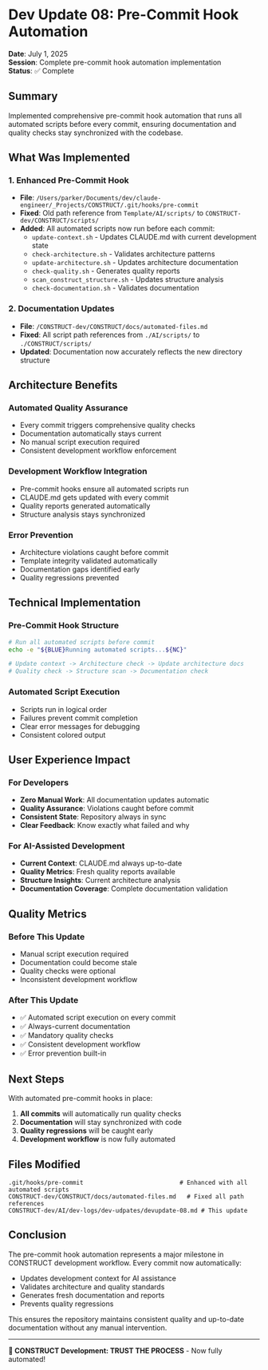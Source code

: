 # Dev Update 08: Pre-Commit Hook Automation

**Date**: July 1, 2025  
**Session**: Complete pre-commit hook automation implementation  
**Status**: ✅ Complete

## Summary

Implemented comprehensive pre-commit hook automation that runs all automated scripts before every commit, ensuring documentation and quality checks stay synchronized with the codebase.

## What Was Implemented

### 1. Enhanced Pre-Commit Hook
- **File**: `/Users/parker/Documents/dev/claude-engineer/_Projects/CONSTRUCT/.git/hooks/pre-commit`
- **Fixed**: Old path reference from `Template/AI/scripts/` to `CONSTRUCT-dev/CONSTRUCT/scripts/`
- **Added**: All automated scripts now run before each commit:
  - `update-context.sh` - Updates CLAUDE.md with current development state
  - `check-architecture.sh` - Validates architecture patterns
  - `update-architecture.sh` - Updates architecture documentation
  - `check-quality.sh` - Generates quality reports
  - `scan_construct_structure.sh` - Updates structure analysis
  - `check-documentation.sh` - Validates documentation

### 2. Documentation Updates
- **File**: `/CONSTRUCT-dev/CONSTRUCT/docs/automated-files.md`
- **Fixed**: All script path references from `./AI/scripts/` to `./CONSTRUCT/scripts/`
- **Updated**: Documentation now accurately reflects the new directory structure

## Architecture Benefits

### Automated Quality Assurance
- Every commit triggers comprehensive quality checks
- Documentation automatically stays current
- No manual script execution required
- Consistent development workflow enforcement

### Development Workflow Integration
- Pre-commit hooks ensure all automated scripts run
- CLAUDE.md gets updated with every commit
- Quality reports generated automatically
- Structure analysis stays synchronized

### Error Prevention
- Architecture violations caught before commit
- Template integrity validated automatically
- Documentation gaps identified early
- Quality regressions prevented

## Technical Implementation

### Pre-Commit Hook Structure
```bash
# Run all automated scripts before commit
echo -e "${BLUE}Running automated scripts...${NC}"

# Update context -> Architecture check -> Update architecture docs
# Quality check -> Structure scan -> Documentation check
```

### Automated Script Execution
- Scripts run in logical order
- Failures prevent commit completion
- Clear error messages for debugging
- Consistent colored output

## User Experience Impact

### For Developers
- **Zero Manual Work**: All documentation updates automatic
- **Quality Assurance**: Violations caught before commit
- **Consistent State**: Repository always in sync
- **Clear Feedback**: Know exactly what failed and why

### For AI-Assisted Development
- **Current Context**: CLAUDE.md always up-to-date
- **Quality Metrics**: Fresh quality reports available
- **Structure Insights**: Current architecture analysis
- **Documentation Coverage**: Complete documentation validation

## Quality Metrics

### Before This Update
- Manual script execution required
- Documentation could become stale
- Quality checks were optional
- Inconsistent development workflow

### After This Update
- ✅ Automated script execution on every commit
- ✅ Always-current documentation
- ✅ Mandatory quality checks
- ✅ Consistent development workflow
- ✅ Error prevention built-in

## Next Steps

With automated pre-commit hooks in place:

1. **All commits** will automatically run quality checks
2. **Documentation** will stay synchronized with code
3. **Quality regressions** will be caught early
4. **Development workflow** is now fully automated

## Files Modified

```
.git/hooks/pre-commit                           # Enhanced with all automated scripts
CONSTRUCT-dev/CONSTRUCT/docs/automated-files.md   # Fixed all path references
CONSTRUCT-dev/AI/dev-logs/dev-udpates/devupdate-08.md # This update
```

## Conclusion

The pre-commit hook automation represents a major milestone in CONSTRUCT development workflow. Every commit now automatically:

- Updates development context for AI assistance
- Validates architecture and quality standards
- Generates fresh documentation and reports
- Prevents quality regressions

This ensures the repository maintains consistent quality and up-to-date documentation without any manual intervention.

---

**🚀 CONSTRUCT Development: TRUST THE PROCESS** - Now fully automated!